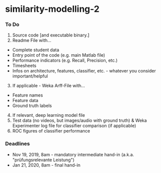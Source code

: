 # similarity-modelling-2

### To Do
1. Source code [and executable binary.]
2. Readme File with...
  * Complete student data
  * Entry point of the code (e.g. main Matlab file)
  * Performance indicators (e.g. Recall, Precision, etc.)
  * Timesheets
  * Infos on architecture, features, classifier, etc. - whatever you consider important/helpful
3. If applicable - Weka Arff-File with...
  * Feature names
  * Feature data
  * Ground truth labels
4. If relevant, deep learning model file
5. Test data (no videos, but images/audio with ground truth) & Weka Experimenter log file for classifier comparison (if applicable)
6. ROC figures of classifier performance

### Deadlines
* Nov 19, 2019, 8am - mandatory intermediate hand-in (a.k.a. "prüfungsrelevante Leistung")
* Jan 21, 2020, 8am - final hand-in

